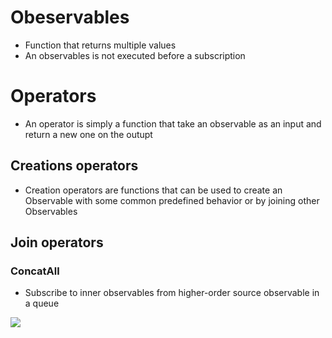 # Obeservables

* Function that returns multiple values
* An observables is not executed before a subscription


# Operators

* An operator is simply a function that take an observable as an input and return a new one on the outupt

## Creations operators

* Creation operators are functions that can be used to create an Observable with some common predefined behavior or by joining other Observables

## Join operators

### ConcatAll

* Subscribe to inner observables from higher-order source observable in a queue

[![](http://assets.stickpng.com/images/580b57fcd9996e24bc43c4f7.png)](https://images.indepth.dev/references/rxjs/operators/concat-all.mp4)
